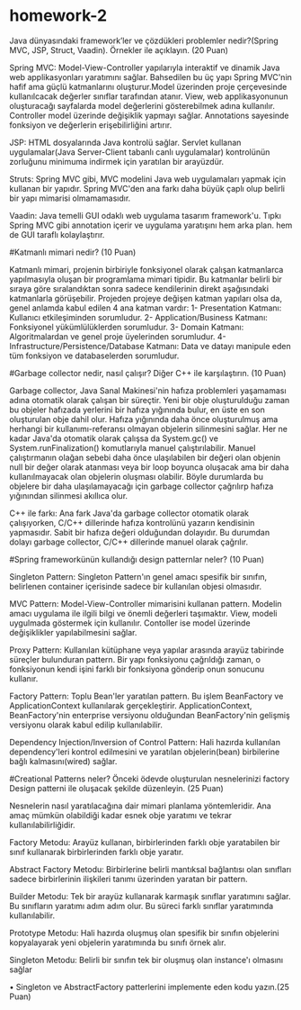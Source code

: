 # homework-2

Java dünyasındaki framework’ler ve çözdükleri problemler nedir?(Spring MVC, JSP,
Struct, Vaadin). Örnekler ile açıklayın. (20 Puan)

Spring MVC: Model-View-Controller yapılarıyla interaktif ve dinamik Java web applikasyonları yaratımını sağlar. Bahsedilen bu üç yapı Spring MVC'nin hafif ama güçlü katmanlarını oluşturur.Model üzerinden proje çerçevesinde kullanılcacak değerler sınıflar tarafından atanır. View, web applikasyonunun oluşturacağı sayfalarda model değerlerini gösterebilmek adına kullanılır. Controller model üzerinde değişiklik yapmayı sağlar. Annotations sayesinde fonksiyon ve değerlerin erişebilirliğini artırır. 

JSP: HTML dosyalarında Java kontrolü sağlar. Servlet kullanan uygulamalar(Java Server-Client tabanlı canlı uygulamalar) kontrolünün zorluğunu minimuma indirmek için yaratılan bir arayüzdür.
 
Struts: Spring MVC gibi, MVC modelini Java web uygulamaları yapmak için kullanan bir yapıdır. Spring MVC'den ana farkı daha büyük çaplı olup belirli bir yapı mimarisi olmamamasıdır. 

Vaadin: Java temelli GUI odaklı web uygulama tasarım framework'u. Tıpkı Spring MVC gibi annotation içerir ve uygulama yaratışını hem arka plan. hem de GUI taraflı kolaylaştırır.


#Katmanlı mimari nedir? (10 Puan)

Katmanlı mimari, projenin birbiriyle fonksiyonel olarak çalışan katmanlarca yapılmasıyla oluşan bir programlama mimari tipidir. Bu katmanlar belirli bir sıraya göre
sıralandıktan sonra sadece kendilerinin direkt aşağısındaki katmanlarla görüşebilir. Projeden projeye değişen katman yapıları olsa da, genel anlamda kabul edilen 4 ana katman vardır:
		 1- Presentation Katmanı: Kullanıcı etkileşiminden sorumludur.
		 2- Application/Business Katmanı: Fonksiyonel yükümlülüklerden sorumludur.
		 3- Domain Katmanı: Algoritmalardan ve genel proje üyelerinden sorumludur.
		 4- Infrastructure/Persistence/Database Katmanı: Data ve datayı manipule eden tüm fonksiyon ve databaselerden sorumludur.

#Garbage collector nedir, nasıl çalışır? Diğer C++ ile karşılaştırın. (10 Puan)

Garbage collector, Java Sanal Makinesi'nin hafıza problemleri yaşamaması adına otomatik olarak çalışan bir süreçtir. Yeni bir obje oluşturulduğu zaman bu objeler hafızada yerlerini bir hafıza yığınında bulur, en üste en son oluşturulan obje dahil olur. Hafıza yığınında daha önce oluşturulmuş ama herhangi bir kullanımı-referansı olmayan objelerin silinmesini sağlar. Her ne kadar Java'da otomatik olarak çalışsa da System.gc() ve System.runFinalization() komutlarıyla manuel çalıştırılabilir. Manuel çalıştırmanın olağan sebebi daha önce ulaşılabilen bir değeri olan objenin null bir değer olarak atanması veya bir loop boyunca oluşacak ama bir daha kullanılmayacak olan objelerin oluşması olabilir. Böyle durumlarda bu objelere bir daha ulaşılamayacağı için garbage collector çağrılırp hafıza yığınından silinmesi akıllıca olur.
     
C++ ile farkı: Ana fark Java'da garbage collector otomatik olarak çalışıyorken, C/C++ dillerinde hafıza kontrolünü yazarın kendisinin yapmasıdır. Sabit bir hafıza değeri olduğundan dolayıdır. Bu durumdan dolayı garbage collector, C/C++ dillerinde manuel olarak çağrılır.

#Spring frameworkünün kullandığı design patternlar neler? (10 Puan)


Singleton Pattern: Singleton Pattern'ın genel amacı spesifik bir sınıfın, belirlenen container içerisinde sadece bir kullanılan objesi olmasıdır.
 
MVC Pattern: Model-View-Controller mimarisini kullanan pattern. Modelin amacı uygulama ile ilgili bilgi ve önemli değerleri taşımaktır. View, modeli uygulmada göstermek için kullanılır. Contoller ise model üzerinde değişiklikler yapılabilmesini sağlar.

Proxy Pattern: Kullanılan kütüphane veya yapılar arasında arayüz tabirinde süreçler bulunduran pattern. Bir yapı fonksiyonu çağrıldığı zaman, o fonksiyonun kendi işini farklı bir fonksiyona gönderip onun sonucunu kullanır.

Factory Pattern: Toplu Bean'ler yaratılan pattern. Bu işlem BeanFactory ve ApplicationContext kullanılarak gerçekleştirir. ApplicationContext, BeanFactory'nin enterprise versiyonu olduğundan BeanFactory'nin gelişmiş versiyonu olarak kabul edilip kullanılabilir.

Dependency Injection/Inversion of Control Pattern: Hali hazırda kullanılan dependency'leri kontrol edilmesini ve yaratılan objelerin(bean) birbilerine bağlı kalmasını(wired) sağlar.



#Creational Patterns neler? Önceki ödevde oluşturulan nesnelerinizi factory Design
patterni ile oluşacak şekilde düzenleyin. (25 Puan)

Nesnelerin nasıl yaratılacağına dair mimari planlama yöntemleridir. Ana amaç mümkün olabildiği kadar esnek obje yaratımı ve tekrar kullanılabilirliğidir.

Factory Metodu: Arayüz kullanan, birbirlerinden farklı obje yaratabilen bir sınıf kullanarak birbirlerinden farklı obje yaratır.
     
Abstract Factory Metodu: Birbirlerine belirli mantıksal bağlantısı olan sınıfları sadece birbirlerinin ilişkileri tanımı üzerinden yaratan bir pattern.

Builder Metodu: Tek bir arayüz kullanarak karmaşık sınıflar yaratımını sağlar. Bu sınıfların yaratımı adım adım olur. Bu süreci farklı sınıflar yaratımında kullanılabilir.

Prototype Metodu: Hali hazırda oluşmuş olan spesifik bir sınıfın objelerini kopyalayarak yeni objelerin yaratımında bu sınıfı örnek alır.

Singleton Metodu: Belirli bir sınıfın tek bir oluşmuş olan instance'ı olmasını sağlar
 

• Singleton ve AbstractFactory patterlerini implemente eden kodu yazın.(25 Puan)
